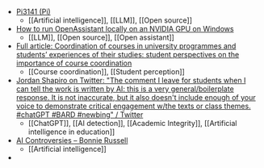 - [Pi3141 (Pi)](https://huggingface.co/Pi3141)
	- [[Artificial intelligence]], [[LLM]], [[Open source]]
- [How to run OpenAssistant locally on an NVIDIA GPU on Windows](https://rentry.org/yph4k)
	- [[LLM]], [[Open source]], [[Open assistant]]
- [Full article: Coordination of courses in university programmes and students’ experiences of their studies: student perspectives on the importance of course coordination](https://www.tandfonline.com/doi/full/10.1080/13538322.2023.2186170)
	- [[Course coordination]], [[Student perception]]
- [Jordan Shapiro on Twitter: "The comment I leave for students when I can tell the work is written by AI: this is a very general/boilerplate response. It is not inaccurate, but it also doesn't include enough of your voice to demonstrate critical engagement w/the texts or class themes. #chatGPT #BARD #newbing" / Twitter](https://mobile.twitter.com/jordosh/status/1640735870561943560)
	- [[ChatGPT]], [[AI detection]], [[Academic Integrity]], [[Artificial intelligence in education]]
- [AI Controversies – Bonnie Russell](https://bonnie.hcommons.org/ai-controversies/)
	- [[Artificial intelligence]]
-